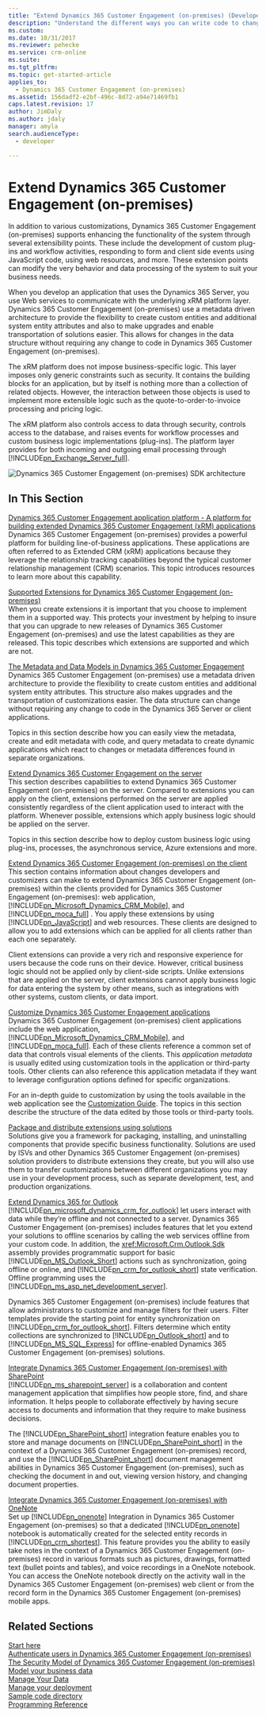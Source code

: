 ```yaml
---
title: "Extend Dynamics 365 Customer Engagement (on-premises) (Developer Guide for Dynamics 365 Customer Engagement (on-premises)) | MicrosoftDocs"
description: "Understand the different ways you can write code to change how a Dynamics 365 Customer Engagement (on-premises) system works, build your own application using it, or integrate the system with other products."
ms.custom: 
ms.date: 10/31/2017
ms.reviewer: pehecke
ms.service: crm-online
ms.suite: 
ms.tgt_pltfrm: 
ms.topic: get-started-article
applies_to: 
  - Dynamics 365 Customer Engagement (on-premises)
ms.assetid: 156dadf2-e2bf-496c-8d72-a94e71469fb1
caps.latest.revision: 17
author: JimDaly
ms.author: jdaly
manager: amyla
search.audienceType: 
  - developer

---
```

# Extend Dynamics 365 Customer Engagement (on-premises)

In addition to various customizations, Dynamics 365 Customer Engagement (on-premises) supports enhancing the functionality of the system through several extensibility points. These include the development of custom plug-ins and workflow activities, responding to form and client side events using JavaScript code, using web resources, and more. These extension points can modify the very behavior and data processing of the system to suit your business needs.

When you develop an application that uses the Dynamics 365 Server, you use Web services to communicate with the underlying xRM platform layer. Dynamics 365 Customer Engagement (on-premises) use a metadata driven architecture to provide the flexibility to create custom entities and additional system entity attributes and also to make upgrades and enable transportation of solutions easier. This allows for changes in the data structure without requiring any change to code in Dynamics 365 Customer Engagement (on-premises).  
  
 The xRM platform does not impose business-specific logic. This layer imposes only generic constraints such as security. It contains the building blocks for an application, but by itself is nothing more than a collection of related objects. However, the interaction between those objects is used to implement more extensible logic such as the quote-to-order-to-invoice processing and pricing logic.  
  
 The xRM platform also controls access to data through security, controls access to the database, and raises events for workflow processes and custom business logic implementations (plug-ins). The platform layer provides for both incoming and outgoing email processing through [!INCLUDE[pn_Exchange_Server_full](../includes/pn-exchange-server-full.md)].
  
 ![Dynamics 365 Customer Engagement (on-premises) SDK architecture](media/crm-v5s-architecture.png "Dynamics 365 Customer Engagement (on-premises) SDK architecture")  
  
## In This Section  
 [Dynamics 365 Customer Engagement application platform - A platform for building extended Dynamics 365 Customer Engagement (xRM) applications](building-extended-xrm-applications.md)  
 Dynamics 365 Customer Engagement (on-premises) provides a powerful platform for building line-of-business applications. These applications are often referred to as Extended CRM (xRM) applications because they leverage the relationship tracking capabilities beyond the typical customer relationship management (CRM) scenarios. This topic introduces  resources to learn more about this capability.  
  
 [Supported Extensions for Dynamics 365 Customer Engagement (on-premises)](supported-extensions.md)  
 When you create extensions it is important that you choose to implement them in a supported way. This protects your investment by helping to insure that you can upgrade to new releases of Dynamics 365 Customer Engagement (on-premises) and use the latest capabilities as they are released. This topic describes which extensions are supported and which are not.  
  
 [The Metadata and Data Models in Dynamics 365 Customer Engagement](metadata-data-models.md)  
 Dynamics 365 Customer Engagement (on-premises) use a metadata driven architecture to provide the flexibility to create custom entities and additional system entity attributes. This structure also makes upgrades and the transportation of customizations easier. The data structure can change without requiring any change to code in the Dynamics 365 Server or client applications.  
  
 Topics in this section describe how you can easily view the metadata, create and edit metadata with code, and query metadata to create dynamic applications which react to changes or metadata differences found in separate organizations.  
  
 [Extend Dynamics 365 Customer Engagement on the server](extend-customer-engagement.md)  
 This section describes capabilities to extend Dynamics 365 Customer Engagement (on-premises) on the server. Compared to extensions you can apply on the client, extensions performed on the server are applied consistently regardless of the client application used to interact with the platform. Whenever possible, extensions which apply business logic should be applied on the server.  
  
 Topics in this section describe how to deploy custom business logic using plug-ins, processes, the asynchronous service, Azure extensions and more.  
  
 [Extend Dynamics 365 Customer Engagement (on-premises) on the client](extend-client.md)  
 This section contains information about changes developers and customizers can make to extend Dynamics 365 Customer Engagement (on-premises) within the clients provided for Dynamics 365 Customer Engagement (on-premises): web application, [!INCLUDE[pn_Microsoft_Dynamics_CRM_Mobile](../includes/pn-dyn-365-phones.md)], and [!INCLUDE[pn_moca_full](../includes/pn-moca-full.md)] . You apply these extensions by using [!INCLUDE[pn_JavaScript](../includes/pn-javascript.md)] and web resources. These clients are designed to allow you to add extensions which can be applied for all clients rather than each one separately.  
  
 Client extensions can provide a very rich and responsive experience for users because the code runs on their device. However, critical business logic should not be applied only by client-side scripts. Unlike extensions that are applied on the server, client extensions cannot apply business logic for data entering the system by other means, such as integrations with other systems, custom clients, or data import.  
  
 [Customize Dynamics 365 Customer Engagement applications](customize-dev/customize-applications.md)  
 Dynamics 365 Customer Engagement (on-premises) client applications include the web application, [!INCLUDE[pn_Microsoft_Dynamics_CRM_Mobile](../includes/pn-dyn-365-phones.md)], and [!INCLUDE[pn_moca_full](../includes/pn-moca-full.md)]. Each of these clients reference a common set of data that controls visual elements of the clients. This *application metadata* is usually edited using customization tools in the application or third-party tools. Other clients can also reference this application metadata if they want to leverage configuration options defined for specific organizations.  
  
 For an in-depth guide to customization by using the tools available in the web application see the [Customization Guide](../customize/overview.md). The topics in this section describe the structure of the data edited by those tools or third-party tools.  
  
 [Package and distribute extensions using solutions](package-distribute-extensions-use-solutions.md)  
 Solutions give you a framework for packaging, installing, and uninstalling components that provide specific business functionality. Solutions are used by ISVs and other Dynamics 365 Customer Engagement (on-premises) solution providers to distribute extensions they create, but you will also use them to transfer customizations between different organizations you may use in your development process, such as separate development, test, and production organizations.  
  
 [Extend Dynamics 365 for Outlook](extend-customer-engagement-outlook.md)  
 [!INCLUDE[pn_microsoft_dynamics_crm_for_outlook](../includes/pn-microsoft-dynamics-crm-for-outlook.md)] let users interact with data while they’re offline and not connected to a server. Dynamics 365 Customer Engagement (on-premises) includes features that let you extend your solutions to offline scenarios by calling the web services offline from your custom code. In addition, the <xref:Microsoft.Crm.Outlook.Sdk> assembly provides programmatic support for basic [!INCLUDE[pn_MS_Outlook_Short](../includes/pn-ms-outlook-short.md)] actions such as synchronization, going offline or online, and [!INCLUDE[pn_crm_for_outlook_short](../includes/pn-crm-for-outlook-short.md)] state verification. Offline programming uses the [!INCLUDE[pn_ms_asp_net_development_server](../includes/pn-ms-asp-net-development-server.md)].  
  
 Dynamics 365 Customer Engagement (on-premises) include features that allow administrators to customize and manage filters for their users. Filter templates provide the starting point for entity synchronization on [!INCLUDE[pn_crm_for_outlook_short](../includes/pn-crm-for-outlook-short.md)]. Filters determine which entity collections are synchronized to [!INCLUDE[pn_Outlook_short](../includes/pn-outlook-short.md)] and to [!INCLUDE[pn_MS_SQL_Express](../includes/pn-ms-sql-express.md)] for offline-enabled Dynamics 365 Customer Engagement (on-premises) solutions.  
  
 [Integrate Dynamics 365 Customer Engagement (on-premises) with SharePoint](integration-dev/integrate-sharepoint.md)  
 [!INCLUDE[pn_ms_sharepoint_server](../includes/pn-ms-sharepoint-server.md)] is a collaboration and content management application that simplifies how people store, find, and share information. It helps people to collaborate effectively by having secure access to documents and information that they require to make business decisions.  
  
 The [!INCLUDE[pn_SharePoint_short](../includes/pn-sharepoint-short.md)] integration feature enables you to store and manage documents on [!INCLUDE[pn_SharePoint_short](../includes/pn-sharepoint-short.md)] in the context of a Dynamics 365 Customer Engagement (on-premises) record, and use the [!INCLUDE[pn_SharePoint_short](../includes/pn-sharepoint-short.md)] document management abilities in Dynamics 365 Customer Engagement (on-premises), such as checking the document in and out, viewing version history, and changing document properties.  
  
 [Integrate Dynamics 365 Customer Engagement (on-premises) with OneNote](integration-dev/integrate-onenote.md)  
 Set up [!INCLUDE[pn_onenote](../includes/pn-onenote.md)] Integration in Dynamics 365 Customer Engagement (on-premises) so that a dedicated [!INCLUDE[pn_onenote](../includes/pn-onenote.md)] notebook is automatically created for the selected entity records in [!INCLUDE[pn_crm_shortest](../includes/pn-crm-shortest.md)]. This feature provides you the ability to easily take notes in the context of a Dynamics 365 Customer Engagement (on-premises) record in various formats such as pictures, drawings, formatted text (bullet points and tables), and voice recordings in a OneNote notebook. You can access the OneNote notebook directly on the activity wall in the Dynamics 365 Customer Engagement (on-premises) web client or from the record form in the Dynamics 365 Customer Engagement (on-premises) mobile apps.  
  
## Related Sections  
[Start here](get-started-sdk.md)<br />
[Authenticate users in Dynamics 365 Customer Engagement (on-premises)](authenticate-users.md)<br />
[The Security Model of Dynamics 365 Customer Engagement (on-premises)](security-dev/security-model.md)<br />
[Model your business data](model-business-data.md)<br />
[Manage Your Data](manage-data.md)<br />
[Manage your deployment](manage-deployment.md)<br />
[Sample code directory](sample-code-directory.md)<br />
[Programming Reference](programming-reference.md)<br />